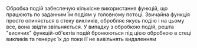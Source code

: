 Обробка подій забеспечую кількісне використання функцій, що працюють по заданним їм подіям у головному потоці. Звичайна функція просто опиняється в стеку викликів, обробляє якусь подію і на цьому все, вона звідти  звільняється. У випадку з обробкою подій, решта "висячих" функцій-об'єктів подій бронюються під цією обробкою в стеці викликів та генерує їх до поки її не вивільнять видаленням 
